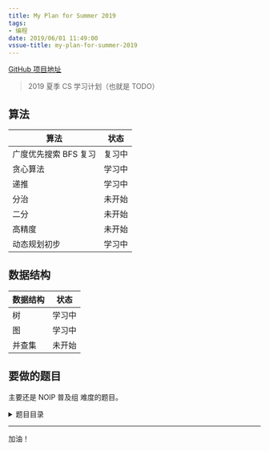 ```yaml
---
title: My Plan for Summer 2019
tags: 
- 编程
date: 2019/06/01 11:49:00
vssue-title: my-plan-for-summer-2019
---
```


[GitHub 项目地址](https://github.com/ChungZH/My-Plan)

> 2019 夏季 CS 学习计划（也就是 TODO）

<!-- More --> <!-- more -->

## 算法

| 算法                | 状态     |
| ----------------   | -------- |
| 广度优先搜索 BFS 复习 | 复习中 |
| 贪心算法             | 学习中   |
| 递推                | 学习中   |
| 分治                | 未开始   |
| 二分                | 未开始   |
| 高精度              | 未开始   |
| 动态规划初步         | 学习中   |

## 数据结构

| 数据结构 | 状态   |
| -------- | ------ |
| 树       | 学习中 |
| 图       | 学习中 |
| 并查集    | 未开始 |

## 要做的题目

主要还是 NOIP 普及组 难度的题目。

<details>
  <summary>题目目录</summary>

- 🔲 [P2907 [USACO08OPEN] 农场周围的道路Roads Around The Farm](https://www.luogu.org/problemnew/show/P2907)
- 🔲 [P4702 取石子](https://www.luogu.org/problemnew/show/P4702)
- 🔲 [P2666 Bessie的秘密牧场](https://www.luogu.org/problemnew/show/P2666)
- 🔲 [P2689 东南西北](https://www.luogu.org/problemnew/show/P2689)
- 🔲 [P1296 奶牛的耳语](https://www.luogu.org/problemnew/show/P1296)
- 🔲 [P1469 找筷子](https://www.luogu.org/problemnew/show/P1469)
- 🔲 [P1897 电梯里的爱情](https://www.luogu.org/problemnew/show/P1897)
- 🔲 [P1317 低洼地](https://www.luogu.org/problemnew/show/P1317)
- 🔲 [P4613 [COCI2017-2018#5] Olivander](https://www.luogu.org/problemnew/show/P4613)
- 🔲 [P2639 [USACO09OCT]Bessie的体重问题Bessie's We…](https://www.luogu.org/problemnew/show/P2639)
- 🔲 [P1626 象棋比赛](https://www.luogu.org/problemnew/show/P1626)
- 🔲 [P4057 [Code+#1]晨跑](https://www.luogu.org/problemnew/show/P4057)
- 🔲 [P3009 [USACO11JAN]利润Profits](https://www.luogu.org/problemnew/show/P3009)
- 🔲 [P1109 学生分组](https://www.luogu.org/problemnew/show/P1109)
</details>

------

加油！
